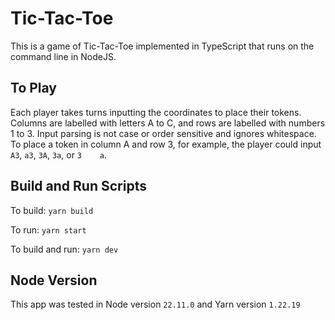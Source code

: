 # Tic-Tac-Toe

This is a game of Tic-Tac-Toe implemented in TypeScript that runs on the command line in NodeJS.

## To Play

Each player takes turns inputting the coordinates to place their tokens. Columns are labelled with letters A to C, and rows are labelled with numbers 1 to 3. Input parsing is not case or order sensitive and ignores whitespace. To place a token in column A and row 3, for example, the player could input `A3`, `a3`, `3A`, `3a`, or `3    a`.

## Build and Run Scripts

To build: `yarn build`

To run: `yarn start`

To build and run: `yarn dev`

## Node Version

This app was tested in Node version `22.11.0` and Yarn version `1.22.19`
